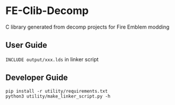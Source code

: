 # FE-Clib-Decomp
C library generated from decomp projects for Fire Emblem modding

## User Guide

`INCLUDE output/xxx.lds` in linker script

## Developer Guide

```
pip install -r utility/requirements.txt
python3 utility/make_linker_script.py -h
```
